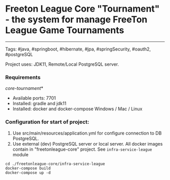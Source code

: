 # Freeton League Core "Tournament" - the system for manage FreeTon League Game Tournaments
---
Tags: #java, #springboot, #hibernate, #jpa, #springSecurity, #oauth2, #postgreSQL

Project uses: JDK11, Remote/Local PostgreSQL server.


### Requirements
*core-tournament**
- Available ports: 7701
- Installed: gradle and jdk11
- Installed: docker and docker-compose Windows / Mac / Linux


### Configuration for start of project:

1. Use src/main/resources/application.yml for configure connection to DB PostgreSQL.
2. Use external (dev) PostgreSQL server or local server.
All docker images contain in "freetonleague-core" project. See `infra-service-league` module 
```
cd ./freetonleague-core/infra-service-league
docker-compose build
docker-compose up -d
```
